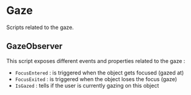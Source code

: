 # Gaze

Scripts related to the gaze.

## GazeObserver

This script exposes different events and properties related to the gaze :
- `FocusEntered` : is triggered when the object gets focused (gazed at)
- `FocusExited` : is triggered when the object loses the focus (gaze)
- `IsGazed` : tells if the user is currently gazing on this object

